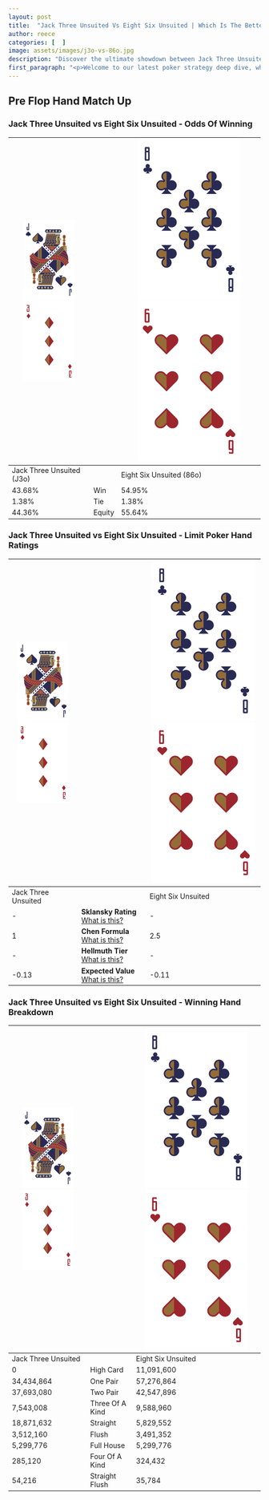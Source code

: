 ```yaml
---
layout: post
title:  "Jack Three Unsuited Vs Eight Six Unsuited | Which Is The Better Hand In Poker? A Complete Guide"
author: reece
categories: [  ]
image: assets/images/j3o-vs-86o.jpg
description: "Discover the ultimate showdown between Jack Three Unsuited and Eight Six Unsuited in poker! Uncover the odds, strategies, and scenarios where one hand triumphs over the other. Get ready to up your poker game with this thrilling analysis."
first_paragraph: "<p>Welcome to our latest poker strategy deep dive, where we're pitting two distinct hands against each other in a high-stakes showdown: Jack Three Unsuited vs Eight Six Unsuited.</p><p>In the dynamic world of poker, every decision counts, and knowing which hand holds the upper hand is key to your success at the table.</p><p>In this article, we'll dissect these two hands, explore the scenarios where one dominates the other, and equip you with the knowledge to make strategic choices that can tip the odds in your favor.</p><p>Get ready to unravel the intriguing dynamics of these poker hands and elevate your game to new heights.</p>"
---
```




[comment]: # (sp0)

## Pre Flop Hand Match Up

<div class="table hand-ratings" markdown="1"> 



### Jack Three Unsuited vs Eight Six Unsuited - Odds Of Winning


    
| ![image info](assets/images/hand1/J.png) ![image info](assets/images/hand1/3o.png) |  | ![image info](assets/images/hand2/8.png) ![image info](assets/images/hand2/6o.png) |
| -------- | -------- | -------- |
| Jack Three Unsuited (J3o) |  | Eight Six Unsuited (86o) |
| 43.68% | Win | 54.95% |
| 1.38% | Tie | 1.38% |
| 44.36% | Equity | 55.64% |




[comment]: # (sp1)



### Jack Three Unsuited vs Eight Six Unsuited - Limit Poker Hand Ratings


    
| ![image info](assets/images/hand1/J.png) ![image info](assets/images/hand1/3o.png) |  | ![image info](assets/images/hand2/8.png) ![image info](assets/images/hand2/6o.png) |
| -------- | -------- | -------- |
| Jack Three Unsuited |  | Eight Six Unsuited |
| - | **Sklansky Rating** [What is this?](/sklansky-rating-explained) | - |
| 1 | **Chen Formula** [What is this?](/chen-formula-explained) | 2.5 |
| - | **Hellmuth Tier** [What is this?](/Hellmuth-tier-explained) | - |
| -0.13 | **Expected Value** [What is this?](/expected-value-explained) | -0.11 |




[comment]: # (sp2)



### Jack Three Unsuited vs Eight Six Unsuited - Winning Hand Breakdown


    
| ![image info](assets/images/hand1/J.png) ![image info](assets/images/hand1/3o.png) |  | ![image info](assets/images/hand2/8.png) ![image info](assets/images/hand2/6o.png) |
| -------- | -------- | -------- |
| Jack Three Unsuited |  | Eight Six Unsuited |
| 0 | High Card | 11,091,600 |
| 34,434,864 | One Pair | 57,276,864 |
| 37,693,080 | Two Pair | 42,547,896 |
| 7,543,008 | Three Of A Kind | 9,588,960 |
| 18,871,632 | Straight | 5,829,552 |
| 3,512,160 | Flush | 3,491,352 |
| 5,299,776 | Full House | 5,299,776 |
| 285,120 | Four Of A Kind | 324,432 |
| 54,216 | Straight Flush | 35,784 |




[comment]: # (sp3)



</div>

[comment]: # (sp4)



[comment]: # (sp5)

